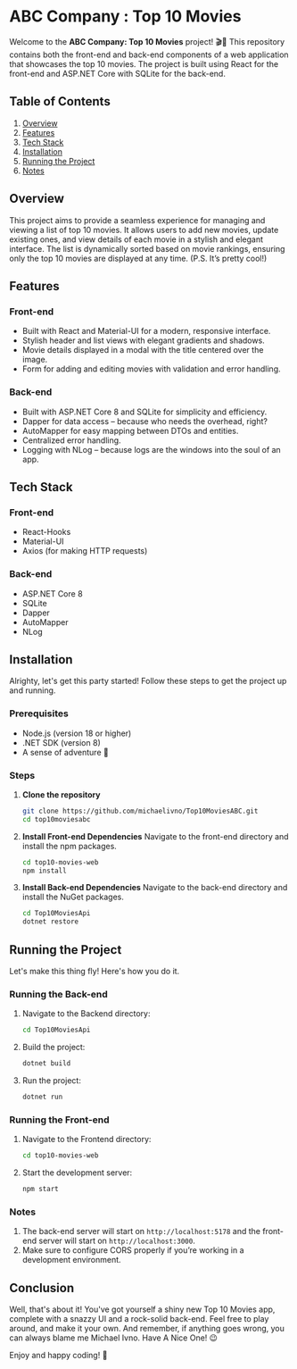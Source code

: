 # ABC Company : Top 10 Movies

Welcome to the **ABC Company: Top 10 Movies** project! 🎬🍿 This repository contains both the front-end and back-end components of a web application that showcases the top 10 movies. The project is built using React for the front-end and ASP.NET Core with SQLite for the back-end. 

## Table of Contents
1. [Overview](#overview)
2. [Features](#features)
3. [Tech Stack](#tech-stack)
4. [Installation](#installation)
5. [Running the Project](#running-the-project)
6. [Notes](#notes)

## Overview

This project aims to provide a seamless experience for managing and viewing a list of top 10 movies. It allows users to add new movies, update existing ones, and view details of each movie in a stylish and elegant interface. The list is dynamically sorted based on movie rankings, ensuring only the top 10 movies are displayed at any time. (P.S. It’s pretty cool!)

## Features

### Front-end
- Built with React and Material-UI for a modern, responsive interface.
- Stylish header and list views with elegant gradients and shadows.
- Movie details displayed in a modal with the title centered over the image.
- Form for adding and editing movies with validation and error handling.

### Back-end
- Built with ASP.NET Core 8 and SQLite for simplicity and efficiency.
- Dapper for data access – because who needs the overhead, right?
- AutoMapper for easy mapping between DTOs and entities.
- Centralized error handling.
- Logging with NLog – because logs are the windows into the soul of an app.

## Tech Stack

### Front-end
- React-Hooks
- Material-UI
- Axios (for making HTTP requests)

### Back-end
- ASP.NET Core 8
- SQLite
- Dapper
- AutoMapper
- NLog

## Installation

Alrighty, let's get this party started! Follow these steps to get the project up and running.

### Prerequisites
- Node.js (version 18 or higher)
- .NET SDK (version 8)
- A sense of adventure 🚀

### Steps

1. **Clone the repository**
   ```bash
   git clone https://github.com/michaelivno/Top10MoviesABC.git
   cd top10moviesabc
   ```

2. **Install Front-end Dependencies**
   Navigate to the front-end directory and install the npm packages.
   ```bash
   cd top10-movies-web
   npm install
   ```

3. **Install Back-end Dependencies**
   Navigate to the back-end directory and install the NuGet packages.
   ```bash
   cd Top10MoviesApi
   dotnet restore
   ```

## Running the Project

Let's make this thing fly! Here's how you do it.

### Running the Back-end

1. Navigate to the Backend directory:
   ```bash
   cd Top10MoviesApi
   ```

2. Build the project:
   ```bash
   dotnet build
   ```

3. Run the project:
   ```bash
   dotnet run
   ```

### Running the Front-end

1. Navigate to the Frontend directory:
   ```bash
   cd top10-movies-web
   ```

2. Start the development server:
   ```bash
   npm start
   ```

### Notes

1. The back-end server will start on `http://localhost:5178` and the front-end server will start on `http://localhost:3000`.
2. Make sure to configure CORS properly if you’re working in a development environment.

## Conclusion

Well, that's about it! You've got yourself a shiny new Top 10 Movies app, complete with a snazzy UI and a rock-solid back-end. Feel free to play around, and make it your own. And remember, if anything goes wrong, you can always blame me Michael Ivno. Have A Nice One! 😉

Enjoy and happy coding! 🎉
